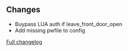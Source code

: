 ## Changes

- Buypass LUA auth if leave_front_door_open
- Add missing pwfile to config

[Full changelog](https://github.com/hassio-addons/addon-mqtt/compare/v0.3.0...v0.3.1)